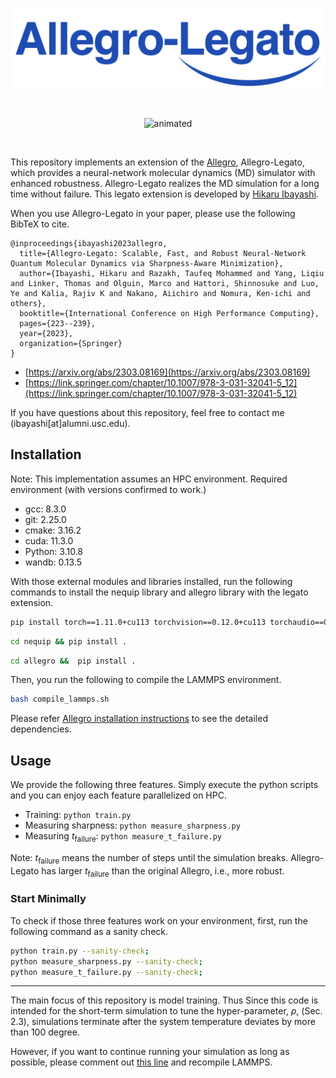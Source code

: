 ![image](logo.png)

<br>

<p align="center">
  <img src="https://user-images.githubusercontent.com/15017849/224515542-7f902174-6040-4c3f-8ca9-7a8df52253e5.gif" alt="animated" />
</p>

<br>

This repository implements an extension of the [Allegro](https://github.com/mir-group/allegro), Allegro-Legato, which provides a neural-network molecular dynamics (MD) simulator with enhanced robustness.
Allegro-Legato realizes the MD simulation for a long time without failure.
This legato extension is developed by [Hikaru Ibayashi](https://hikaru-ibayashi.com/).

When you use Allegro-Legato in your paper, please use the following BibTeX to cite.
```
@inproceedings{ibayashi2023allegro,
  title={Allegro-Legato: Scalable, Fast, and Robust Neural-Network Quantum Molecular Dynamics via Sharpness-Aware Minimization},
  author={Ibayashi, Hikaru and Razakh, Taufeq Mohammed and Yang, Liqiu and Linker, Thomas and Olguin, Marco and Hattori, Shinnosuke and Luo, Ye and Kalia, Rajiv K and Nakano, Aiichiro and Nomura, Ken-ichi and others},
  booktitle={International Conference on High Performance Computing},
  pages={223--239},
  year={2023},
  organization={Springer}
}
```
- [https://arxiv.org/abs/2303.08169](https://arxiv.org/abs/2303.08169)
- [https://link.springer.com/chapter/10.1007/978-3-031-32041-5_12](https://link.springer.com/chapter/10.1007/978-3-031-32041-5_12)



If you have questions about this repository, feel free to contact me (ibayashi[at]alumni.usc.edu).

## Installation
Note: This implementation assumes an HPC environment.
Required environment (with versions confirmed to work.)
- gcc: 8.3.0
- git: 2.25.0
- cmake: 3.16.2
- cuda: 11.3.0
- Python: 3.10.8
- wandb: 0.13.5

With those external modules and libraries installed, run the following commands to install the nequip library and allegro library with the legato extension.
```bash
pip install torch==1.11.0+cu113 torchvision==0.12.0+cu113 torchaudio==0.11.0 --extra-index-url https://download.pytorch.org/whl/cu113
```
```bash
cd nequip && pip install .
```
```bash
cd allegro &&  pip install .
```
Then, you run the following to compile the LAMMPS environment.
```bash
bash compile_lammps.sh
```
Please refer [Allegro installation instructions](https://github.com/mir-group/allegro#installation) to see the detailed dependencies.
## Usage
We provide the following three features. Simply execute the python scripts and you can enjoy each feature parallelized on HPC.  
- Training: `python train.py`
- Measuring sharpness: `python measure_sharpness.py`
- Measuring $t_\text{failure}$: `python measure_t_failure.py`

Note: $t_\text{failure}$ means the number of steps until the simulation breaks. Allegro-Legato has larger $t_\text{failure}$ than the original Allegro, i.e., more robust.
### Start Minimally
To check if those three features work on your environment, first, run the following command as a sanity check. 

```bash
python train.py --sanity-check;
python measure_sharpness.py --sanity-check;
python measure_t_failure.py --sanity-check;
```

--- 
The main focus of this repository is model training. Thus Since this code is intended for the short-term simulation to tune the hyper-parameter, $\rho$, (Sec. 2.3), simulations terminate after the system temperature deviates by more than 100 degree.

However, if you want to continue running your simulation as long as possible, please comment out [this line](https://github.com/ibayashi-hikaru/allegro-legato/blob/main/lammps/src/utils.cpp#L154C29-L154C29) and recompile LAMMPS.





